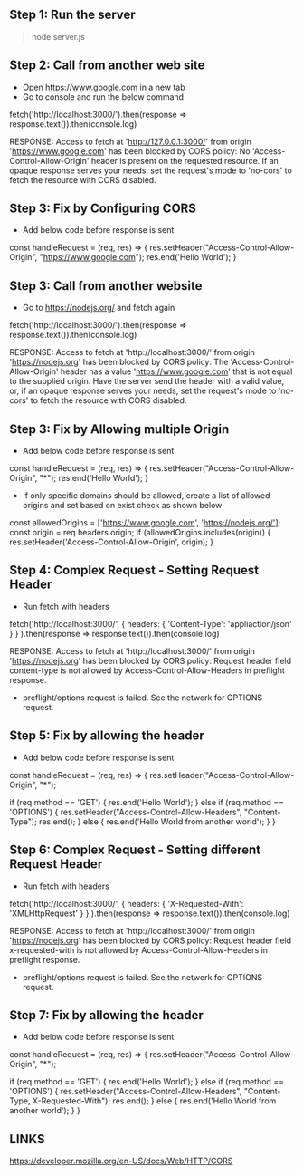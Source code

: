 ## Step 1: Run the server
> node server.js

## Step 2: Call from another web site
- Open https://www.google.com in a new tab
- Go to console and run the below command

fetch('http://localhost:3000/').then(response => response.text()).then(console.log)

RESPONSE:
Access to fetch at 'http://127.0.0.1:3000/' from origin 'https://www.google.com' has been blocked by CORS policy: No 'Access-Control-Allow-Origin' header is present on the requested resource. If an opaque response serves your needs, set the request's mode to 'no-cors' to fetch the resource with CORS disabled.

## Step 3: Fix by Configuring CORS
- Add below code before response is sent 

const handleRequest = (req, res) => {
  res.setHeader("Access-Control-Allow-Origin", "https://www.google.com");
  res.end('Hello World');
}

## Step 3: Call from another website
- Go to https://nodejs.org/ and fetch again

fetch('http://localhost:3000/').then(response => response.text()).then(console.log)

RESPONSE:
Access to fetch at 'http://localhost:3000/' from origin 'https://nodejs.org' has been blocked by CORS policy: The 'Access-Control-Allow-Origin' header has a value 'https://www.google.com' that is not equal to the supplied origin. Have the server send the header with a valid value, or, if an opaque response serves your needs, set the request's mode to 'no-cors' to fetch the resource with CORS disabled.

## Step 3: Fix by Allowing multiple Origin
- Add below code before response is sent 

const handleRequest = (req, res) => {
  res.setHeader("Access-Control-Allow-Origin", "*");
  res.end('Hello World');
}

- If only specific domains should be allowed, create a list of allowed origins and set based on exist check as shown below

const allowedOrigins = ['https://www.google.com', 'https://nodejs.org/'];
const origin = req.headers.origin;
if (allowedOrigins.includes(origin)) {
    res.setHeader('Access-Control-Allow-Origin', origin);
}

## Step 4: Complex Request - Setting Request Header
- Run fetch with headers

fetch('http://localhost:3000/', { headers: { 'Content-Type': 'appliaction/json' } } ).then(response => response.text()).then(console.log)

RESPONSE:
Access to fetch at 'http://localhost:3000/' from origin 'https://nodejs.org' has been blocked by CORS policy: Request header field content-type is not allowed by Access-Control-Allow-Headers in preflight response.

- preflight/options request is failed. See the network for OPTIONS request.

## Step 5: Fix by allowing the header
- Add below code before response is sent 

const handleRequest = (req, res) => {
  res.setHeader("Access-Control-Allow-Origin", "*");

  if (req.method == 'GET') {
    res.end('Hello World');
  } else if (req.method == 'OPTIONS') {
    res.setHeader("Access-Control-Allow-Headers", "Content-Type");
    res.end();
  } else {
    res.end('Hello World from another world');
  }
}

## Step 6: Complex Request - Setting different Request Header
- Run fetch with headers

fetch('http://localhost:3000/', { headers: { 'X-Requested-With': 'XMLHttpRequest' } } ).then(response => response.text()).then(console.log)

RESPONSE:
Access to fetch at 'http://localhost:3000/' from origin 'https://nodejs.org' has been blocked by CORS policy: Request header field x-requested-with is not allowed by Access-Control-Allow-Headers in preflight response.

- preflight/options request is failed. See the network for OPTIONS request.

## Step 7: Fix by allowing the header
- Add below code before response is sent 

const handleRequest = (req, res) => {
  res.setHeader("Access-Control-Allow-Origin", "*");

  if (req.method == 'GET') {
    res.end('Hello World');
  } else if (req.method == 'OPTIONS') {
    res.setHeader("Access-Control-Allow-Headers", "Content-Type, X-Requested-With");
    res.end();
  } else {
    res.end('Hello World from another world');
  }
}



## LINKS
https://developer.mozilla.org/en-US/docs/Web/HTTP/CORS